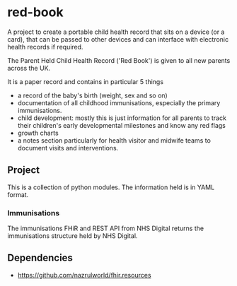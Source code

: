 # red-book

A project to create a portable child health record that sits on a device (or a card), that can be passed to other devices and can interface with electronic health records if required.

The Parent Held Child Health Record ('Red Book') is given to all new parents across the UK.

It is a paper record and contains in particular 5 things

- a record of the baby's birth (weight, sex and so on)
- documentation of all childhood immunisations, especially the primary immunisations.
- child development: mostly this is just information for all parents to track their children's early developmental milestones and know any red flags
- growth charts
- a notes section particularly for health visitor and midwife teams to document visits and interventions.

## Project

This is a collection of python modules. The information held is in YAML format.

### Immunisations

The immunisations FHiR and REST API from NHS Digital returns the immunisations structure held by NHS Digital.

## Dependencies

- https://github.com/nazrulworld/fhir.resources